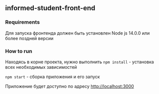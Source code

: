 ## informed-student-front-end

### Requirements

Для запуска фронтенда должен быть установлен Node js 14.0.0 или более поздней версии

### How to run

Находясь в корне проекта, нужно выполнить `npm install` - установка всех необходимых зависимостей

`npm start` - сборка приложения и его запуск

Приложение будет доступно по адресу [http://localhost:3000](http://localhost:3000)

